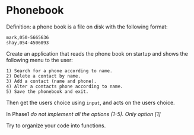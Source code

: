 # Phonebook

Definition: a phone book is a file on disk with the following format:

```text
mark,050-5665636
shay,054-4506093
```

Create an application that reads the phone book on startup and shows the following
menu to the user:

```text
1) Search for a phone according to name.
2) Delete a contact by name.
3) Add a contact (name and phone).
4) Alter a contacts phone according to name.
5) Save the phonebook and exit.
```

Then get the users choice using `input`, and acts on the users choice.

In Phase1 *do not implement all the options (1-5). Only option [1]*

Try to organize your code into functions.
